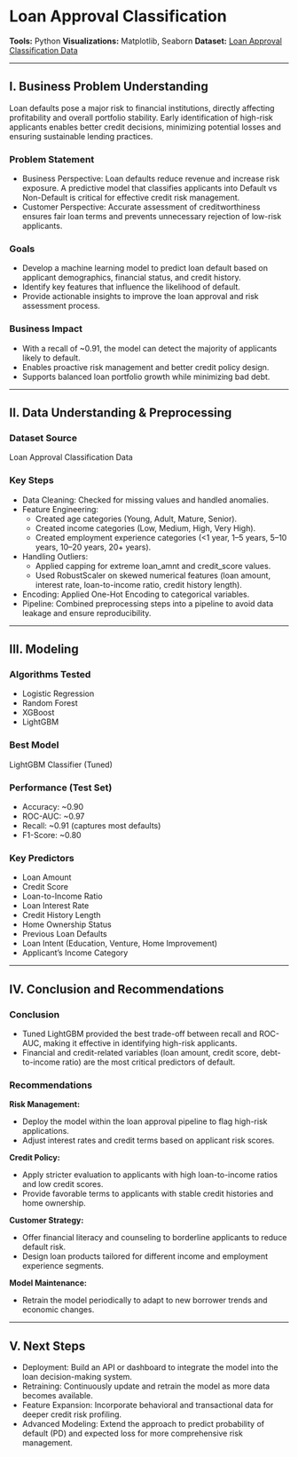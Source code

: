 # Loan Approval Classification

**Tools:** Python
**Visualizations:** Matplotlib, Seaborn
**Dataset:**  [Loan Approval Classification Data](https://www.kaggle.com/datasets/taweilo/loan-approval-classification-data/data)

---

## I. Business Problem Understanding
Loan defaults pose a major risk to financial institutions, directly affecting profitability and overall portfolio stability. Early identification of high-risk applicants enables better credit decisions, minimizing potential losses and ensuring sustainable lending practices.

### Problem Statement
- Business Perspective: Loan defaults reduce revenue and increase risk exposure. A predictive model that classifies applicants into Default vs Non-Default is critical for effective credit risk management.
- Customer Perspective: Accurate assessment of creditworthiness ensures fair loan terms and prevents unnecessary rejection of low-risk applicants.

### Goals
- Develop a machine learning model to predict loan default based on applicant demographics, financial status, and credit history.
- Identify key features that influence the likelihood of default.
- Provide actionable insights to improve the loan approval and risk assessment process.

### Business Impact
- With a recall of ~0.91, the model can detect the majority of applicants likely to default.
- Enables proactive risk management and better credit policy design.
- Supports balanced loan portfolio growth while minimizing bad debt.

---

## II. Data Understanding & Preprocessing
### Dataset Source
Loan Approval Classification Data

### Key Steps
- Data Cleaning: Checked for missing values and handled anomalies.
- Feature Engineering:
     - Created age categories (Young, Adult, Mature, Senior).
     - Created income categories (Low, Medium, High, Very High).
     - Created employment experience categories (<1 year, 1–5 years, 5–10 years, 10–20 years, 20+ years).
- Handling Outliers:
     - Applied capping for extreme loan_amnt and credit_score values.
     - Used RobustScaler on skewed numerical features (loan amount, interest rate, loan-to-income ratio, credit history length).
- Encoding: Applied One-Hot Encoding to categorical variables.
- Pipeline: Combined preprocessing steps into a pipeline to avoid data leakage and ensure reproducibility.

---

## III. Modeling
### Algorithms Tested
- Logistic Regression
- Random Forest
- XGBoost
- LightGBM

### Best Model
LightGBM Classifier (Tuned)

### Performance (Test Set)
- Accuracy: ~0.90
- ROC-AUC: ~0.97
- Recall: ~0.91 (captures most defaults)
- F1-Score: ~0.80

### Key Predictors
- Loan Amount
- Credit Score
- Loan-to-Income Ratio
- Loan Interest Rate
- Credit History Length
- Home Ownership Status
- Previous Loan Defaults
- Loan Intent (Education, Venture, Home Improvement)
- Applicant’s Income Category

---

## IV. Conclusion and Recommendations
### Conclusion
- Tuned LightGBM provided the best trade-off between recall and ROC-AUC, making it effective in identifying high-risk applicants.
- Financial and credit-related variables (loan amount, credit score, debt-to-income ratio) are the most critical predictors of default.

### Recommendations
**Risk Management:**
- Deploy the model within the loan approval pipeline to flag high-risk applications.
- Adjust interest rates and credit terms based on applicant risk scores.

**Credit Policy:**
- Apply stricter evaluation to applicants with high loan-to-income ratios and low credit scores.
- Provide favorable terms to applicants with stable credit histories and home ownership.

**Customer Strategy:**
- Offer financial literacy and counseling to borderline applicants to reduce default risk.
- Design loan products tailored for different income and employment experience segments.

**Model Maintenance:**
- Retrain the model periodically to adapt to new borrower trends and economic changes.

---

## V. Next Steps
- Deployment: Build an API or dashboard to integrate the model into the loan decision-making system.
- Retraining: Continuously update and retrain the model as more data becomes available.
- Feature Expansion: Incorporate behavioral and transactional data for deeper credit risk profiling.
- Advanced Modeling: Extend the approach to predict probability of default (PD) and expected loss for more comprehensive risk management.
